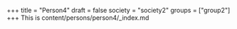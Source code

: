 +++
title = "Person4"
draft = false
society = "society2"
groups = ["group2"]
+++
This is content/persons/person4/_index.md
